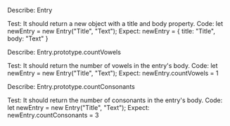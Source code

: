 Describe: Entry

Test: It should return a new object with a title and body property.
Code: let newEntry = new Entry("Title", "Text");
Expect: newEntry = { title: "Title", body: "Text" }

Describe: Entry.prototype.countVowels

Test: It should return the number of vowels in the entry's body.
Code: let newEntry = new Entry("Title", "Text");
Expect: newEntry.countVowels = 1

Describe: Entry.prototype.countConsonants

Test: It should return the number of consonants in the entry's body.
Code: let newEntry = new Entry("Title", "Text");
Expect: newEntry.countConsonants = 3